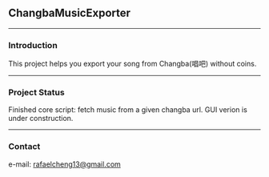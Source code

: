 ## ChangbaMusicExporter
----

### Introduction

This project helps you export your song from Changba(唱吧) without coins.

----
### Project Status
Finished core script: fetch music from a given changba url.
GUI verion is under construction.

----
### Contact
e-mail: rafaelcheng13@gmail.com
